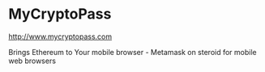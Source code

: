 # MyCryptoPass

http://www.mycryptopass.com

Brings Ethereum to Your mobile browser - Metamask on steroid for mobile web browsers

